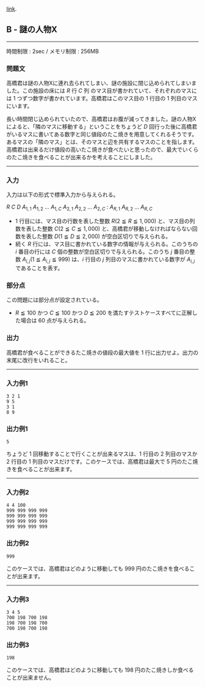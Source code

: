 [link](http://arc023.contest.atcoder.jp/tasks/arc023_2).

## B - 謎の人物X

----------

時間制限 : 2sec / メモリ制限 : 256MB

### 問題文

高橋君は謎の人物Xに連れ去られてしまい、謎の施設に閉じ込められてしまいました。この施設の床には $R$ 行 $C$ 列 のマス目が書かれていて、それぞれのマスには $1$ つずつ数字が書かれています。高橋君はこのマス目の $1$ 行目の $1$ 列目のマスにいます。

長い時間閉じ込められていたので、高橋君はお腹が減ってきました。謎の人物Xによると、「隣のマスに移動する」ということをちょうど $D$ 回行った後に高橋君がいるマスに書いてある数字と同じ値段のたこ焼きを用意してくれるそうです。あるマスの「隣のマス」とは、そのマスと辺を共有するマスのことを指します。高橋君は出来るだけ値段の高いたこ焼きが食べたいと思ったので、最大でいくらのたこ焼きを食べることが出来るかを考えることにしました。

----------

### 入力

入力は以下の形式で標準入力から与えられる。

>
$R$ $C$ $D$
$A_{1,1}$ $A_{1,2}$ ... $A_{1,C}$
$A_{2,1}$ $A_{2,2}$ ... $A_{2,C}$
:
$A_{R,1}$ $A_{R,2}$ ... $A_{R,C}$


* $1$ 行目には、マス目の行数を表した整数 $R (2 ≦ R ≦ 1,000)$ と、マス目の列数を表した整数 $C (2 ≦ C ≦ 1,000)$ と、高橋君が移動しなければならない回数を表した整数 $D (1 ≦ D ≦ 2,000)$ が空白区切りで与えられる。
* 続く $R$ 行には、マス目に書かれている数字の情報が与えられる。このうちの $i$ 番目の行には $C$ 個の整数が空白区切りで与えられる。このうち $j$ 番目の整数 $A_{i,j} (1 ≦ A_{i,j} ≦ 999)$ は、$i$ 行目の $j$ 列目のマスに書かれている数字が $A_{i,j}$ であることを表す。

### 部分点

この問題には部分点が設定されている。

* $R ≦ 100$ かつ $C ≦ 100$ かつ $D ≦ 200$ を満たすテストケースすべてに正解した場合は $60$ 点が与えられる。

### 出力

高橋君が食べることができるたこ焼きの値段の最大値を $1$ 行に出力せよ。出力の末尾に改行をいれること。

----------

### 入力例1

```
3 2 1
9 5
3 1
8 9
```

### 出力例1

```
5
```

ちょうど $1$ 回移動することで行くことが出来るマスは、$1$ 行目の $2$ 列目のマスか $2$ 行目の $1$ 列目のマスだけです。このケースでは、高橋君は最大で $5$ 円のたこ焼きを食べることが出来ます。

----------

### 入力例2

```
4 4 100
999 999 999 999
999 999 999 999
999 999 999 999
999 999 999 999
```

### 出力例2

```
999
```

このケースでは、高橋君はどのように移動しても $999$ 円のたこ焼きを食べることが出来ます。

----------

### 入力例3

```
3 4 5
700 198 700 198
198 700 198 700
700 198 700 198
```

### 出力例3

```
198
```

このケースでは、高橋君はどのように移動しても $198$ 円のたこ焼きしか食べることが出来ません。

